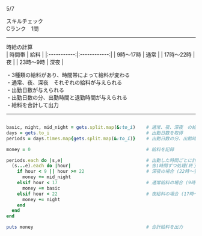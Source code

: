 5/7
 
スキルチェック  
Cランク　1問  
 
-------------------------------------------
時給の計算  
| 時間帯 | 給料 |
|:-----------:|:------------:|
| 9時〜17時 | 通常 |
| 17時〜22時 | 夜 |
| 23時〜9時 | 深夜 |
   
・3種類の給料があり、時間帯によって給料が変わる  
・通常、夜、深夜　それぞれの給料が与えられる  
・出勤日数が与えられる  
・出勤日数の分、出勤時間と退勤時間が与えられる  
・給料を合計して出力  
   
-------------------------------------------
 
```ruby

basic, night, mid_night = gets.split.map(&:to_i)    # 通常、夜、深夜　の給料を取得
days = gets.to_i                                    # 出勤日数を取得
periods = days.times.map{gets.split.map(&:to_i)}    # 出勤日数の分、出勤時間と退勤時間を配列で取得 (例：[開始 終了]の形)

money = 0                                           # 給料を記録

periods.each do |s,e|                               # 出勤した時間ごとに計算していく
  (s...e).each do |hour|                            # 各1時間ずつ処理(終了時間は含まない) 例：20時〜22時働いた場合、合計2時間の給料なので、20時、21時のみ計算、22時を含めない
    if hour < 9 || hour >= 22                       # 深夜の場合 (22時〜翌9時未満)
      money += mid_night
    elsif hour < 17                                 # 通常給料の場合 (9時〜17時未満)
      money += basic
    elsif hour < 22                                 # 夜給料の場合 (17時〜22時未満)
      money += night
    end
  end
end

puts money                                          # 合計給料を出力

```
